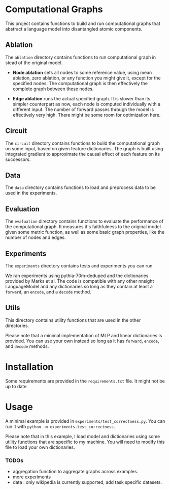 # Computational Graphs

This project contains functions to build and run computational graphs that abstract a language model into disantangled atomic components.

## Ablation

The `ablation` directory contains functions to run computational graph in stead of the original model.

- **Node ablation** sets all nodes to some reference value, using mean ablation, zero ablation, or any function you might give it, except for the specified nodes. The computational graph is then effectively the complete graph between these nodes.

- **Edge ablation** runs the actual specified graph. It is slower than its simpler counterpart as now, each node is computed individually with a different input. The number of forward passes through the model is effectively very high. There might be some room for optimization here.

## Circuit

The `circuit` directory contains functions to build the computational graph on some input, based on given feature dictionaries. The graph is built using integrated gradient to approximate the causal effect of each feature on its successors.

## Data

The `data` directory contains functions to load and preprocess data to be used in the experiments.

## Evaluation

The `evaluation` directory contains functions to evaluate the performance of the computational graph. It measures it's faithfulness to the original model given some metric function, as well as some basic graph properties, like the number of nodes and edges.

## Experiments

The `experiments` directory contains tests and experiments you can run

We ran experiments using pythia-70m-deduped and the dictionaries provided by Marks et al. The code is compatible with any other nnsight LanguageModel and any dictionaries so long as they contain at least a `forward`, an `encode`, and a `decode` method.

## Utils

This directory contains utility functions that are used in the other directories.

Please note that a minimal implementation of MLP and linear dictionaries is provided. You can use your own instead so long as it has `forward`, `encode`, and `decode` methods.

# Installation

Some requirements are provided in the `requirements.txt` file. It might not be up to date.

# Usage

A minimal example is provided in `experiments/test_correctness.py`. You can run it with `python -m experiments.test_correctness`.

Please note that in this example, I load model and dictionaries using some utility functions that are specific to my machine. You will need to modify this file to load your own dictionaries.

### TODOs

- aggregation function to aggregate graphs across examples.
- more experiments
- data : only wikipedia is currently supported, add task specific datasets.
